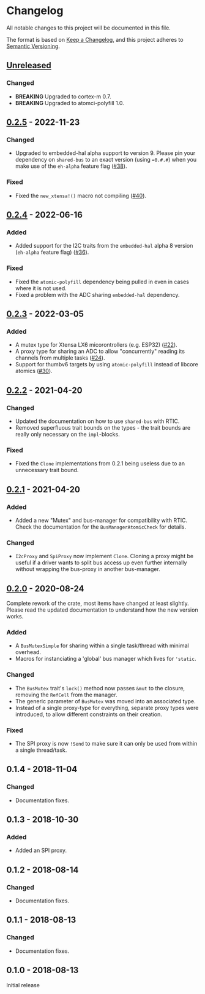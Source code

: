 # Changelog
All notable changes to this project will be documented in this file.

The format is based on [Keep a Changelog](https://keepachangelog.com/en/1.0.0/),
and this project adheres to [Semantic Versioning](https://semver.org/spec/v2.0.0.html).

## [Unreleased]
### Changed
- **BREAKING** Upgraded to cortex-m 0.7.
- **BREAKING** Upgraded to atomci-polyfill 1.0.


## [0.2.5] - 2022-11-23
### Changed
- Upgraded to embedded-hal alpha support to version 9.  Please pin your
  dependency on `shared-bus` to an exact version (using `=0.#.#`) when you make
  use of the `eh-alpha` feature flag ([#38]).

### Fixed
- Fixed the `new_xtensa!()` macro not compiling ([#40]).

[#38]: https://github.com/Rahix/shared-bus/pull/38
[#40]: https://github.com/Rahix/shared-bus/pull/40


## [0.2.4] - 2022-06-16
### Added
- Added support for the I2C traits from the `embedded-hal` alpha 8 version
  (`eh-alpha` feature flag) ([#36]).

### Fixed
- Fixed the `atomic-polyfill` dependency being pulled in even in cases where it
  is not used.
- Fixed a problem with the ADC sharing `embedded-hal` dependency.

[#36]: https://github.com/Rahix/shared-bus/pull/36


## [0.2.3] - 2022-03-05
### Added
- A mutex type for Xtensa LX6 micorontrollers (e.g. ESP32) ([#22]).
- A proxy type for sharing an ADC to allow "concurrently" reading its channels
  from multiple tasks ([#24]).
- Support for thumbv6 targets by using `atomic-polyfill` instead of libcore
  atomics ([#30]).

[#22]: https://github.com/rahix/shared-bus/pull/22
[#24]: https://github.com/rahix/shared-bus/pull/24
[#30]: https://github.com/rahix/shared-bus/pull/30


## [0.2.2] - 2021-04-20
### Changed
- Updated the documentation on how to use `shared-bus` with RTIC.
- Removed superfluous trait bounds on the types - the trait bounds are really
  only necessary on the `impl`-blocks.

### Fixed
- Fixed the `Clone` implementations from 0.2.1 being useless due to an
  unnecessary trait bound.


## [0.2.1] - 2021-04-20
### Added
- Added a new "Mutex" and bus-manager for compatibility with RTIC.  Check the
  documentation for the `BusManagerAtomicCheck` for details.

### Changed
- `I2cProxy` and `SpiProxy` now implement `Clone`.  Cloning a proxy might be
  useful if a driver wants to split bus access up even further internally
  without wrapping the bus-proxy in another bus-manager.


## [0.2.0] - 2020-08-24
Complete rework of the crate, most items have changed at least slightly.
Please read the updated documentation to understand how the new version
works.

### Added
- A `BusMutexSimple` for sharing within a single task/thread with minimal
  overhead.
- Macros for instanciating a 'global' bus manager which lives for `'static`.

### Changed
- The `BusMutex` trait's `lock()` method now passes `&mut` to the closure,
  removing the `RefCell` from the manager.
- The generic parameter of `BusMutex` was moved into an associated type.
- Instead of a single proxy-type for everything, separate proxy types were
  introduced, to allow different constraints on their creation.

### Fixed
- The SPI proxy is now `!Send` to make sure it can only be used from
  within a single thread/task.


## 0.1.4 - 2018-11-04
### Changed
- Documentation fixes.


## 0.1.3 - 2018-10-30
### Added
- Added an SPI proxy.


## 0.1.2 - 2018-08-14
### Changed
- Documentation fixes.


## 0.1.1 - 2018-08-13
### Changed
- Documentation fixes.


## 0.1.0 - 2018-08-13
Initial release

[Unreleased]: https://github.com/Rahix/shared-bus/compare/v0.2.5...main
[0.2.5]: https://github.com/Rahix/shared-bus/compare/v0.2.4...v0.2.5
[0.2.4]: https://github.com/Rahix/shared-bus/compare/v0.2.3...v0.2.4
[0.2.3]: https://github.com/Rahix/shared-bus/compare/v0.2.2...v0.2.3
[0.2.2]: https://github.com/Rahix/shared-bus/compare/v0.2.1...v0.2.2
[0.2.1]: https://github.com/Rahix/shared-bus/compare/v0.2.0...v0.2.1
[0.2.0]: https://github.com/Rahix/shared-bus/compare/e24defd5c802...v0.2.0

